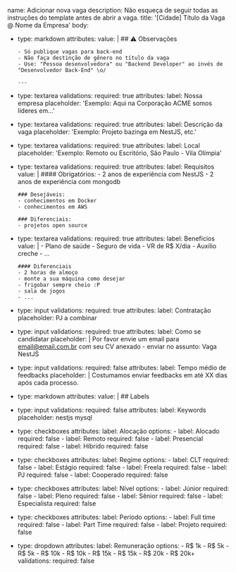 name: Adicionar nova vaga
description: Não esqueça de seguir todas as instruções do template antes de abrir a vaga.
title: '[Cidade] Título da Vaga @ Nome da Empresa'
body:
  - type: markdown
    attributes:
      value: |
        ## :warning: Observações

        - Só publique vagas para back-end
        - Não faça destinção de gênero no título da vaga
        - Use: "Pessoa desenvolvedora" ou "Backend Developer" ao invés de "Desenvolvedor Back-End" \o/

        ---

  - type: textarea
    validations:
      required: true
    attributes:
      label: Nossa empresa
      placeholder: 'Exemplo: Aqui na Corporação ACME somos líderes em...'

  - type: textarea
    validations:
      required: true
    attributes:
      label: Descrição da vaga
      placeholder: 'Exemplo: Projeto bazinga em NestJS, etc.'

  - type: textarea
    validations:
      required: true
    attributes:
      label: Local
      placeholder: 'Exemplo: Remoto ou Escritório, São Paulo - Vila Olímpia'

  - type: textarea
    validations:
      required: true
    attributes:
      label: Requisitos
      value: |
        #### Obrigatórios:
        - 2 anos de experiência com NestJS
        - 2 anos de experiência com mongodb

        ### Desejáveis:
        - conhecimentos em Docker
        - conhecimentos em AWS

        ### Diferenciais:
        - projetos open source

  - type: textarea
    validations:
      required: true
    attributes:
      label: Benefícios
      value: |
        - Plano de saúde
        - Seguro de vida
        - VR de R$ X/dia
        - Auxílio creche
        - ...

        #### Diferenciais
        - 2 horas de almoço
        - monte a sua máquina como desejar
        - frigobar sempre cheio :P
        - sala de jogos
        - ...

  - type: input
    validations:
      required: true
    attributes:
      label: Contratação
      placeholder: PJ a combinar

  - type: input
    validations:
      required: true
    attributes:
      label: Como se candidatar
      placeholder: |
        Por favor envie um email para email@email.com.br com seu CV anexado - enviar no assunto: Vaga NestJS

  - type: input
    validations:
      required: false
    attributes:
      label: Tempo médio de feedbacks
      placeholder: |
        Costumamos enviar feedbacks em até XX dias após cada processo.

  - type: markdown
    attributes:
      value: |
        ## Labels

  - type: input
    validations:
      required: false
    attributes:
      label: Keywords
      placeholder: nestjs mysql

  - type: checkboxes
    attributes:
      label: Alocação
      options:
        - label: Alocado
          required: false
        - label: Remoto
          required: false
        - label: Presencial
          required: false
        - label: Híbrido
          required: false

  - type: checkboxes
    attributes:
      label: Regime
      options:
        - label: CLT
          required: false
        - label: Estágio
          required: false
        - label: Freela
          required: false
        - label: PJ
          required: false
        - label: Cooperado
          required: false

  - type: checkboxes
    attributes:
      label: Nível
      options:
        - label: Júnior
          required: false
        - label: Pleno
          required: false
        - label: Sênior
          required: false
        - label: Especialista
          required: false
          
  - type: checkboxes
    attributes:
      label: Período
      options:
        - label: Full time
          required: false
        - label: Part Time
          required: false
        - label: Projeto
          required: false
          
  - type: dropdown
    attributes:
      label: Remuneração
      options:
        - R$ 1k - R$ 5k
        - R$ 5k - R$ 10k
        - R$ 10k - R$ 15k
        - R$ 15k - R$ 20k
        - R$ 20k+
    validations:
      required: false
